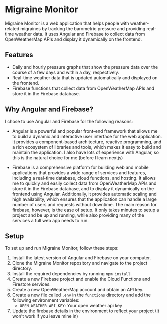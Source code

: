 # Migraine Monitor

Migraine Monitor is a web application that helps people with weather-related migraines by tracking the barometric pressure and providing real-time weather data. It uses Angular and Firebase to collect data from OpenWeatherMap APIs and display it dynamically on the frontend.

## Features

- Daily and hourly pressure graphs that show the pressure data over the course of a few days and within a day, respectively.
- Real-time weather data that is updated automatically and displayed on the frontend.
- Firebase functions that collect data from OpenWeatherMap APIs and store it in the Firebase database.

## Why Angular and Firebase?

I chose to use Angular and Firebase for the following reasons:

- Angular is a powerful and popular front-end framework that allows me to build a dynamic and interactive user interface for the web application. It provides a component-based architecture, reactive programming, and a rich ecosystem of libraries and tools, which makes it easy to build and maintain the application. I also have lots of experience with Angular, so this is the natural choice for me (before I learn nextjs)

- Firebase is a comprehensive platform for building web and mobile applications that provides a wide range of services and features, including a real-time database, cloud functions, and hosting. It allows me to quickly and easily collect data from OpenWeatherMap APIs and store it in the Firebase database, and to display it dynamically on the frontend using Angular. Additionally, it provides automatic scaling and high availability, which ensures that the application can handle a large number of users and requests without downtime. The main reason for firebase, however, is the ease of setup. It only takes minutes to setup a project and be up and running, while also providing many of the services a full web app needs to run.

## Setup

To set up and run Migraine Monitor, follow these steps:

1. Install the latest version of Angular and Firebase on your computer.
2. Clone the Migraine Monitor repository and navigate to the project directory.
3. Install the required dependencies by running `npm install`.
4. Create a new Firebase project and enable the Cloud Functions and Firestore services.
5. Create a new OpenWeatherMap account and obtain an API key.
6. Create a new file called `.env` in the `functions` directory and add the following environment variables:
   - `OPEN_WEATHER_API_KEY`: Your open weather api key
7. Update the firebase details in the environment to reflect your project (It won't work if you leave mine in)
